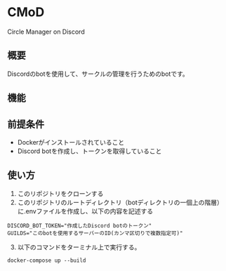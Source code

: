 # CMoD
Circle Manager on Discord

## 概要
Discordのbotを使用して、サークルの管理を行うためのbotです。

## 機能

## 前提条件
- Dockerがインストールされていること
- Discord botを作成し、トークンを取得していること

## 使い方
1. このリポジトリをクローンする
2. このリポジトリのルートディレクトリ（botディレクトリの一個上の階層）に.envファイルを作成し、以下の内容を記述する
```
DISCORD_BOT_TOKEN="作成したDiscord botのトークン" 
GUILDS="このbotを使用するサーバーのID(カンマ区切りで複数指定可)" 
```
3. 以下のコマンドをターミナル上で実行する。
```
docker-compose up --build
```
